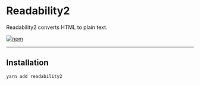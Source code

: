 Readability2
===

Readability2 converts HTML to plain text.

[![npm][npm-image]][npm-url]

---

Installation
---

```sh
yarn add readability2
```

[npm-image]: https://img.shields.io/npm/v/readability2.svg?style=flat-square
[npm-url]: https://www.npmjs.com/package/readability2
